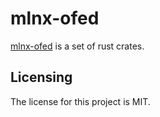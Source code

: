 # mlnx-ofed

[mlnx-ofed] is a set of rust crates.


## Licensing

The license for this project is MIT.

[mlnx-ofed]: https://github.com/lemonrock/mlnx-ofed "mlnx-ofed GitHub page"
